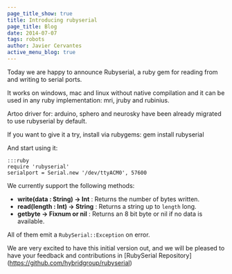 ```yaml
---
page_title_show: true
title: Introducing rubyserial
page_title: Blog
date: 2014-07-07
tags: robots
author: Javier Cervantes
active_menu_blog: true
---
```


Today we are happy to announce Rubyserial, a ruby gem for reading from and writing
to serial ports.

It works on windows, mac and linux without native compilation and it can be used
in any ruby implementation: mri, jruby and rubinius.

Artoo driver for: arduino, sphero and neurosky have been already migrated
to use rubyserial by default.

If you want to give it a try, install via rubygems:
      gem install rubyserial

And start using it:

    :::ruby
    require 'rubyserial'
    serialport = Serial.new '/dev/ttyACM0', 57600

We currently support the following methods:

* **write(data : String) -> Int** : Returns the number of bytes written.
* **read(length : Int) -> String** : Returns a string up to `length` long.
* **getbyte -> Fixnum or nil** : Returns an 8 bit byte or nil if no data is available.

All of them emit a `RubySerial::Exception` on error.

We are very excited to have this initial version out, and we will be pleased to have your feedback and contributions
in [RubySerial Repository] (https://github.com/hybridgroup/rubyserial)

